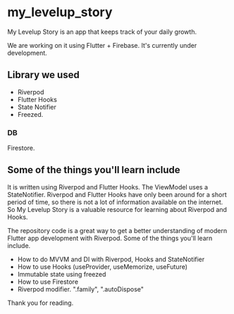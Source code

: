 # my_levelup_story

My Levelup Story is an app that keeps track of your daily growth.

We are working on it using Flutter + Firebase.
It's currently under development.

## Library we used

* Riverpod
* Flutter Hooks
* State Notifier
* Freezed.

### DB

Firestore.

## Some of the things you'll learn include

It is written using Riverpod and Flutter Hooks.
The ViewModel uses a StateNotifier.
Riverpod and Flutter Hooks have only been around for a short period of time, so there is not a lot of information available on the internet.
So My Levelup Story is a valuable resource for learning about Riverpod and Hooks.

The repository code is a great way to get a better understanding of modern Flutter app development with Riverpod.
Some of the things you'll learn include.

* How to do MVVM and DI with Riverpod, Hooks and StateNotifier
* How to use Hooks (useProvider, useMemorize, useFuture)
* Immutable state using freezed
* How to use Firestore
* Riverpod modifier. ".family", ".autoDispose"

Thank you for reading.
